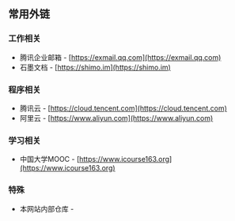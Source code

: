 ## 常用外链

### 工作相关

- 腾讯企业邮箱 - [https://exmail.qq.com](https://exmail.qq.com)
- 石墨文档 - [https://shimo.im](https://shimo.im)

### 程序相关
- 腾讯云 - [https://cloud.tencent.com](https://cloud.tencent.com)
- 阿里云 - [https://www.aliyun.com](https://www.aliyun.com)

### 学习相关
- 中国大学MOOC - [https://www.icourse163.org](https://www.icourse163.org)


### 特殊
- 本网站内部仓库 - []()
